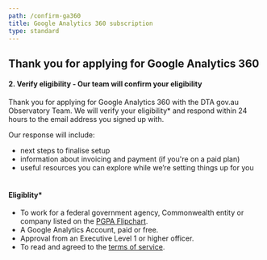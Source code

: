 ```yaml
---
path: /confirm-ga360
title: Google Analytics 360 subscription
type: standard
---
```


## Thank you for applying for Google Analytics 360

#### 2. Verify eligibility - Our team will confirm your eligibility

Thank you for applying for Google Analytics 360 with the DTA gov.au Observatory
Team. We will verify your eligibility\* and respond within 24 hours to the email
address you signed up with.

Our response will include:

- next steps to finalise setup
- information about invoicing and payment (if you're on a paid plan)
- useful resources you can explore while we’re setting things up for you
  </br></br>

#### Eligiblity\*

- To work for a federal government agency, Commonwealth entity or company listed
  on the
  [PGPA Flipchart](https://www.finance.gov.au/government/managing-commonwealth-resources/structure-australian-government-public-sector/pgpa-act-flipchart-list).
- A Google Analytics Account, paid or free.
- Approval from an Executive Level 1 or higher officer.
- To read and agreed to the [terms of service](/analytics-360/terms-of-service).

